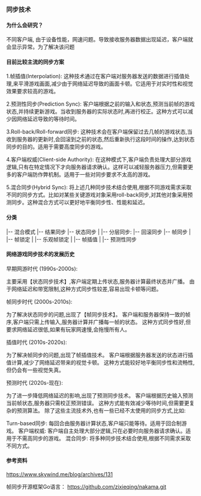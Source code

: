 ### 同步技术

#### 为什么会研究？
不同客户端, 由于设备性能，网速问题。导致接收服务器数据出现延迟，客户端就会显示异常。为了解决该问题


#### 目前比较主流的同步方案
1.帧插值(Interpolation): 这种技术通过在客户端对服务器发送的数据进行插值处理,来平滑游戏画面,减少由于网络延迟导致的画面卡顿。它适用于对实时性和视觉效果要求较高的游戏。

2.预测性同步(Prediction Sync): 客户端根据之前的输入和状态,预测当前帧的游戏状态,并持续更新游戏。当收到服务器的实际状态时,再进行校正。这种方式可以减少因网络延迟导致的等待时间。

3.Roll-back/Roll-forward同步: 这种技术会在客户端保留过去几帧的游戏状态,当收到服务器的更新时,会回滚到之前的状态,然后重新执行这段时间的操作,达到状态同步的目的。适用于需要高度同步的游戏。

4.客户端权威(Client-side Authority): 在这种模式下,客户端负责处理大部分游戏逻辑,只有在特定情况下才向服务器请求确认。这样可以减轻服务器压力,但需要更多的客户端防作弊机制。适用于一些对同步要求不太高的游戏。

5.混合同步(Hybrid Sync): 将上述几种同步技术结合使用,根据不同游戏需求采取不同的同步方式。比如对某些关键游戏对象采用roll-back同步,对其他对象采用预测同步。这种混合方式可以更好地平衡同步性、性能和延迟。


#### 分类
|-- 混合模式
|-- 结果同步
|-- 状态同步
|   |-- 分层同步:
|-- 回滚同步
|-- 帧同步
|   |-- 帧锁定
|   |-- 乐观帧锁定
|   |-- 帧插值
|   |-- 预测性同步




#### 网络游戏同步技术的发展历史

早期网游时代 (1990s-2000s):

主要采用【状态同步技术】,客户端定期上传状态,服务器计算最终状态并广播。
由于网络延迟和带宽限制,这种方式同步性较差,容易出现卡顿等问题。


帧同步时代 (2000s-2010s):

为了解决状态同步的问题,出现了【帧同步技术】。
客户端和服务器保持一致的帧序,客户端只需上传输入,服务器计算并广播每一帧的状态。
这种方式同步性好,但要求网络延迟很低,如果有玩家网速慢,会拖慢所有人。

插值时代 (2010s-2020s):

为了解决帧同步的问题,出现了帧插值技术。
客户端根据服务器发送的状态进行插值计算,减少了网络延迟带来的视觉卡顿。
这种方式能较好地平衡同步性和流畅性,但仍会有一些视觉失真。


预测时代 (2020s-现在):

为了进一步降低网络延迟的影响,出现了预测同步技术。
客户端根据历史输入预测当前帧状态,服务器只需校正预测错误。
这种方式能有效减少等待时间,但需要更复杂的预测算法。
除了这些主流技术外,也有一些已经不太使用的同步方式,比如:

Turn-based同步: 每回合由服务器计算状态,客户端只能等待。适用于回合制游戏。
客户端权威: 客户端自主处理大部分逻辑,只在必要时向服务器请求确认。适用于不需高同步的游戏。
混合同步: 将多种同步技术结合使用,根据不同需求采取不同方式。


#### 参考资料
https://www.skywind.me/blog/archives/131

帧同步开源框架Go语言：
https://github.com/zixieqing/nakama.git

